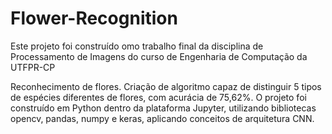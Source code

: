 # Flower-Recognition

Este projeto foi construído omo trabalho final da disciplina de Processamento de Imagens do curso de Engenharia de Computação da UTFPR-CP

Reconhecimento de flores. Criação de algoritmo capaz de distinguir 5 tipos de espécies diferentes de flores, com acurácia de 75,62%. O projeto foi construído em Python dentro da plataforma Jupyter, utilizando bibliotecas opencv, pandas, numpy e keras, aplicando conceitos de arquitetura CNN.
